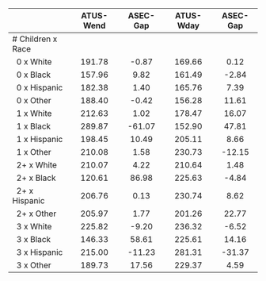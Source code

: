 
|                      |    ATUS-Wend |     ASEC-Gap |    ATUS-Wday |     ASEC-Gap |
| -------------------- | :----------: | :----------: | :----------: | :----------: |
| # Children x Race    |              |              |              |              |
| &nbsp;&nbsp;0 x White |       191.78 |        -0.87 |       169.66 |         0.12 |
| &nbsp;&nbsp;0 x Black |       157.96 |         9.82 |       161.49 |        -2.84 |
| &nbsp;&nbsp;0 x Hispanic |       182.38 |         1.40 |       165.76 |         7.39 |
| &nbsp;&nbsp;0 x Other |       188.40 |        -0.42 |       156.28 |        11.61 |
| &nbsp;&nbsp;1 x White |       212.63 |         1.02 |       178.47 |        16.07 |
| &nbsp;&nbsp;1 x Black |       289.87 |       -61.07 |       152.90 |        47.81 |
| &nbsp;&nbsp;1 x Hispanic |       198.45 |        10.49 |       205.11 |         8.66 |
| &nbsp;&nbsp;1 x Other |       210.08 |         1.58 |       230.73 |       -12.15 |
| &nbsp;&nbsp;2+ x White |       210.07 |         4.22 |       210.64 |         1.48 |
| &nbsp;&nbsp;2+ x Black |       120.61 |        86.98 |       225.63 |        -4.84 |
| &nbsp;&nbsp;2+ x Hispanic |       206.76 |         0.13 |       230.74 |         8.62 |
| &nbsp;&nbsp;2+ x Other |       205.97 |         1.77 |       201.26 |        22.77 |
| &nbsp;&nbsp;3 x White |       225.82 |        -9.20 |       236.32 |        -6.52 |
| &nbsp;&nbsp;3 x Black |       146.33 |        58.61 |       225.61 |        14.16 |
| &nbsp;&nbsp;3 x Hispanic |       215.00 |       -11.23 |       281.31 |       -31.37 |
| &nbsp;&nbsp;3 x Other |       189.73 |        17.56 |       229.37 |         4.59 |


